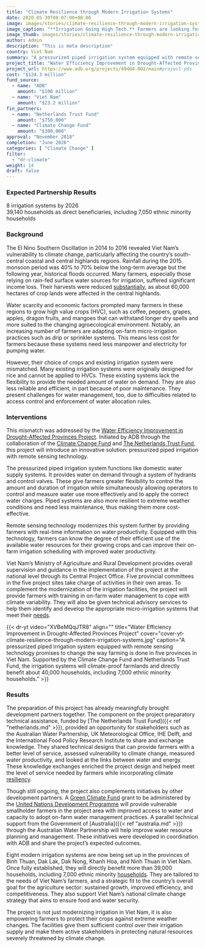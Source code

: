 ```yaml
---
title: "Climate Resilience through Modern Irrigation Systems"
date: 2020-05-30T08:07:00+08:00
image: images/stories/climate-resilience-through-modern-irrigation-systems.jpg
image_caption: "**Irrigation Going High Tech.** Farmers are looking forward to modern irrigation technology that promises to change the way farming is done in five provinces in Viet Nam."
image_thumb: images/stories/climate-resilience-through-modern-irrigation-systems-th.jpg
author: Admin
description: "This is meta description"
country: Viet Nam
summary: "A pressurized piped irrigation system equipped with remote sensing technology promises to change the way farming is done in five provinces in Viet Nam. Supported by the Climate Change Fund and the Netherlands Trust Fund, the irrigation systems will climate-proof farmlands and directly benefit more than 39,000 households, including over 7,000 ethnic minority households."
project_title: "Water Efficiency Improvement in Drought-Affected Provinces Project"
project_url: https://www.adb.org/projects/49404-002/main#project-pds
cost: "$124.3 million"
fund_source: 
  - name: "ADB"
    amount: "$100 million"
  - name: "Viet Nam"
    amount: "$23.2 million"
fin_partners: 
  - name: "Netherlands Trust Fund"
    amount: "$750,000" 
  - name: "Climate Change Fund"
    amount: "$300,000"
approval: "November 2018"
completion: "June 2026"
categories: [ "Climate Change​" ]
filter:
  - "dr-climate"
weight: 14
draft: false
---
```

### Expected Partnership Results

<div class="dr-results row">
  <div class="col-md-6 mb-5"><i class="icon-check-circle"></i> <span>8 irrigation systems by 2026</span></div>
  <div class="col-md-6 mb-5"><i class="icon-check-circle"></i> <span>39,140 households as direct beneficiaries, including 7,050 ethnic minority households</span></div>
</div>

### Background

The El Nino Southern Oscillation in 2014 to 2016 revealed Viet Nam’s vulnerability to climate change, particularly affecting the country’s south-central coastal and central highlands regions. Rainfall during the 2015 monsoon period was 40% to 70% below the long-term average but the following year, historical floods occurred. Many farmers, especially those relying on rain-fed surface water sources for irrigation, suffered significant income loss. Their harvests were reduced [substantially](https://www.adb.org/sites/default/files/project-documents/49404/49404-002-rrp-en.pdf), as about 60,000 hectares of crop lands were affected in the central highlands.

Water scarcity and economic factors prompted many farmers in these regions to grow high value crops (HVC), such as coffee, peppers, grapes, apples, dragon fruits, and mangoes that can withstand longer dry spells and more suited to the changing agroecological environment. Notably, an increasing number of farmers are adapting on-farm micro-irrigation practices such as drip or sprinkler systems. This means less cost for farmers because these systems need less manpower and electricity for pumping water. 

However, their choice of crops and existing irrigation system were mismatched. Many existing irrigation systems were originally designed for rice and cannot be applied to HVCs. These existing systems lack the flexibility to provide the needed amount of water on demand. They are also less reliable and efficient, in part because of poor maintenance. They present challenges for water management, too, due to difficulties related to access control and enforcement of water allocation rules.  

### Interventions

This mismatch was addressed by the [Water Efficiency Improvement in Drought-Affected Provinces Project](https://www.adb.org/projects/49404-002/main#project-pds). Initiated by ADB through the collaboration of the [Climate Change Fund](https://www.adb.org/site/funds/funds/climate-change-fund) and [The Netherlands Trust Fund](./modalities/financing-partnership-facilities/water-financing-partnership-facility/#ntf), this project will introduce an innovative solution: pressurized piped irrigation with remote sensing technology.  

The pressurized piped irrigation system functions like domestic water supply systems. It provides water on demand through a system of hydrants and control valves. These give farmers greater flexibility to control the amount and duration of irrigation while simultaneously allowing operators to control and measure water use more effectively and to apply the correct water charges. Piped systems are also more resilient to extreme weather conditions and need less maintenance, thus making them more cost-effective.  

Remote sensing technology modernizes this system further by providing farmers with real-time information on water productivity. Equipped with this technology, farmers can know the degree of their efficient use of the available water resources for their growing crops and can improve their on-farm irrigation scheduling with improved water productivity.  

Viet Nam’s Ministry of Agriculture and Rural Development provides overall supervision and guidance in the implementation of the project at the national level through its Central Project Office. Five provincial committees in the five project sites take charge of activities in their own areas. To complement the  modernization of the irrigation facilities, the project will provide farmers with training in on-farm water management to cope with climate variability. They will also be given technical advisory services to help them identify and develop the appropriate micro-irrigation systems that meet their [needs](https://www.adb.org/sites/default/files/project-documents/49404/49404-002-pam-en.pdf).

{{< dr-yt video="XVBeMQqJTR8" align="" title="Water Efficiency Improvement in Drought-Affected Provinces Project" cover="cover-yt-climate-resilience-through-modern-irrigation-systems.jpg" caption="A pressurized piped irrigation system equipped with remote sensing technology promises to change the way farming is done in five provinces in Viet Nam. Supported by the Climate Change Fund and Netherlands Trust Fund, the irrigation systems will climate-proof farmlands and directly benefit about 40,000 households, including 7,000 ethnic minority households." >}}

### Results

The preparation of this project has already meaningfully brought development partners together. The component on the project preparatory technical assistance, funded by [The Netherlands Trust Fund]({{< ref "netherlands.md" >}}), provided an opportunity for stakeholders such as the Australian Water Partnership, UK Meteorological Office, IHE Delft, and the International Food Policy Research Institute to share and exchange knowledge. They shared technical designs that can provide farmers with a better level of service, assessed vulnerability to climate change, measured water productivity, and looked at the links between water and energy.  These knowledge exchanges enriched the project design and helped meet the level of service needed by farmers while incorporating climate [resiliency](https://www.adb.org/sites/default/files/project-documents/49404/49404-002-pam-en.pdf).  

Though still ongoing, the project also complements initiatives by other development partners. A [Green Climate Fund](./modalities/global-funds/#gcf) grant to be administered by the [United Nations Development Programme](https://www.undp.org/content/undp/en/home.html) will provide vulnerable smallholder farmers in the project area with improved access to water and capacity to adopt on-farm water management practices. A parallel technical support from the Government of [Australia]({{< ref "australia.md" >}}) through the Australian Water Partnership will help improve water resource planning and management. These initiatives were developed in coordination with ADB and share the project’s expected outcomes.

Eight modern irrigation systems are now being set up in the provinces of  Binh Thuan, Dak Lak, Dak Nong, Khanh Hoa, and Ninh Thuan in Viet Nam. Once fully established, they will directly benefit more than 39,000 households, including 7,000 ethnic minority [households](https://www.adb.org/sites/default/files/project-documents/49404/49404-002-pam-en.pdf). They are tailored to the needs of Viet Nam’s farmers, and a strategic fit to the country’s overall goal for the agriculture sector: sustained growth, improved efficiency, and competitiveness. They also support Viet Nam’s national climate change strategy that aims to ensure food and water security.  

The project is not just modernizing irrigation in Viet Nam, it is also empowering farmers to protect their crops against extreme weather changes. The facilities give them sufficient control over their irrigation supply and make them active stakeholders in protecting natural resources severely threatened by climate change. 